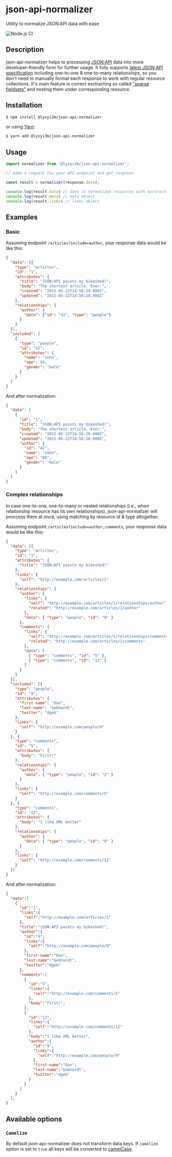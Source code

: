# json-api-normalizer

Utility to normalize JSON:API data with ease

![Node.js CI](https://github.com/lysyi3m/json-api-normalizer/workflows/Node.js%20CI/badge.svg?branch=master)

## Description

json-api-normalizer helps to processing [JSON:API](https://jsonapi.org/) data into more developer-friendly form for further usage. It fully supports [latest JSON:API specification](https://jsonapi.org/format/) including one-to-one & one-to-many relationships, so you don't need to manually format each response to work with regular resource collections. It's main feature is correct exctracting so called ["sparse fieldsets"](https://jsonapi.org/format/#fetching-sparse-fieldsets) and nesting them under corresponding resource.

## Installation

```sh
$ npm install @lysyi3m/json-api-normalizer
```

or using [Yarn](https://yarnpkg.com/):
```sh
$ yarn add @lysyi3m/json-api-normalizer
```

## Usage

```js
import normalizer from '@lysyi3m/json-api-normalizer';

// make a request tou your API endpoint and get response

const result = normalizer(response.data);

console.log(result.data) // data is normalized resources with exctracted & nested relationships
console.log(result.meta) // meta object
console.log(result.links) // links object
```

## Examples

### Basic

Assuming endpoint `/articles?include=author`, your response data would be like this:

```json
{
  "data": [{
    "type": "articles",
    "id": "1",
    "attributes": {
      "title": "JSON:API paints my bikeshed!",
      "body": "The shortest article. Ever.",
      "created": "2015-05-22T14:56:29.000Z",
      "updated": "2015-05-22T14:56:28.000Z"
    },
    "relationships": {
      "author": {
        "data": {"id": "42", "type": "people"}
      }
    }
  }],
  "included": [
    {
      "type": "people",
      "id": "42",
      "attributes": {
        "name": "John",
        "age": 80,
        "gender": "male"
      }
    }
  ]
}
```

And after normalization:
```json
{
  "data": [
    {
      "id": "1",
      "title": "JSON:API paints my bikeshed!",
      "body": "The shortest article. Ever.",
      "created": "2015-05-22T14:56:29.000Z",
      "updated": "2015-05-22T14:56:28.000Z",
      "author": {
        "id": "42",
        "name": "John",
        "age": "80",
        "gender": "male"
      }
    }
  ]
}
```

### Complex relationships

In case one-to-one, one-to-many or nested relationships (i.e., when relationship resource has its own relationships), json-api-normalizer will proccess them at once, using matching by resource id & type altogether.

Assuming endpoint `/articles?include=author,comments`, your response data would be like this:

```json
{
  "data": [{
    "type": "articles",
    "id": "1",
    "attributes": {
      "title": "JSON:API paints my bikeshed!"
    },
    "links": {
      "self": "http://example.com/articles/1"
    },
    "relationships": {
      "author": {
        "links": {
          "self": "http://example.com/articles/1/relationships/author",
          "related": "http://example.com/articles/1/author"
        },
        "data": { "type": "people", "id": "9" }
      },
      "comments": {
        "links": {
          "self": "http://example.com/articles/1/relationships/comments",
          "related": "http://example.com/articles/1/comments"
        },
        "data": [
          { "type": "comments", "id": "5" },
          { "type": "comments", "id": "12" }
        ]
      }
    }
  }],
  "included": [{
    "type": "people",
    "id": "9",
    "attributes": {
      "first-name": "Dan",
      "last-name": "Gebhardt",
      "twitter": "dgeb"
    },
    "links": {
      "self": "http://example.com/people/9"
    }
  }, {
    "type": "comments",
    "id": "5",
    "attributes": {
      "body": "First!"
    },
    "relationships": {
      "author": {
        "data": { "type": "people", "id": "2" }
      }
    },
    "links": {
      "self": "http://example.com/comments/5"
    }
  }, {
    "type": "comments",
    "id": "12",
    "attributes": {
      "body": "I like XML better"
    },
    "relationships": {
      "author": {
        "data": { "type": "people", "id": "9" }
      }
    },
    "links": {
      "self": "http://example.com/comments/12"
    }
  }]
}
```

And after normalization:

```json
{
  "data":[
    {
      "id":"1",
      "links":{
        "self":"http://example.com/articles/1"
      },
      "title":"JSON:API paints my bikeshed!",
      "author":{
        "id":"9",
        "links":{
          "self":"http://example.com/people/9"
        },
        "first-name":"Dan",
        "last-name":"Gebhardt",
        "twitter":"dgeb"
      },
      "comments":[
        {
          "id":"5",
          "links":{
            "self":"http://example.com/comments/5"
          },
          "body":"First!",
        },
        {
          "id":"12",
          "links":{
            "self":"http://example.com/comments/12"
          },
          "body":"I like XML better",
          "author":{
            "id":"9",
            "links":{
              "self":"http://example.com/people/9"
            },
            "first-name":"Dan",
            "last-name":"Gebhardt",
            "twitter":"dgeb"
          }
        }
      ]
    }
  ],
}
```

## Available options

### `Camelize`

By default json-api-normalizer does not transform data keys. If `camelize` option is set to `true` all keys will be converted to [camelCase](https://wikipedia.org/wiki/Camel_case).
